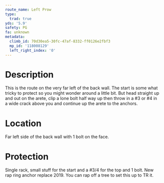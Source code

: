 ```yaml
---
route_name: Left Prow
type:
  trad: true
yds: '5.9'
safety: PG
fa: unknown
metadata:
  climb_id: 70d30ea5-30fc-47af-8332-ff0126e2fbf3
  mp_id: '118008129'
  left_right_index: '0'
---
```

# Description
This is the route on the very far left of the back wall. The start is some what tricky to protect so you might wonder around a little bit. But head straight up and out on the arete, clip a lone bolt half way up then throw in a #3 or #4 in a wide crack above you and continue up the arete to the anchors.

# Location
Far left side of the back wall with 1 bolt on the face.

# Protection
Single rack, small stuff for the start and a #3/4 for the top and 1 bolt. New rap ring anchor replace 2019. You can rap off a tree to set this up to TR it.
